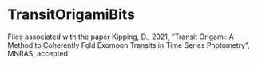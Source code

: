 # TransitOrigamiBits

Files associated with the paper Kipping, D., 2021, "Transit Origami: A Method to Coherently Fold Exomoon Transits in Time Series Photometry", MNRAS, accepted
